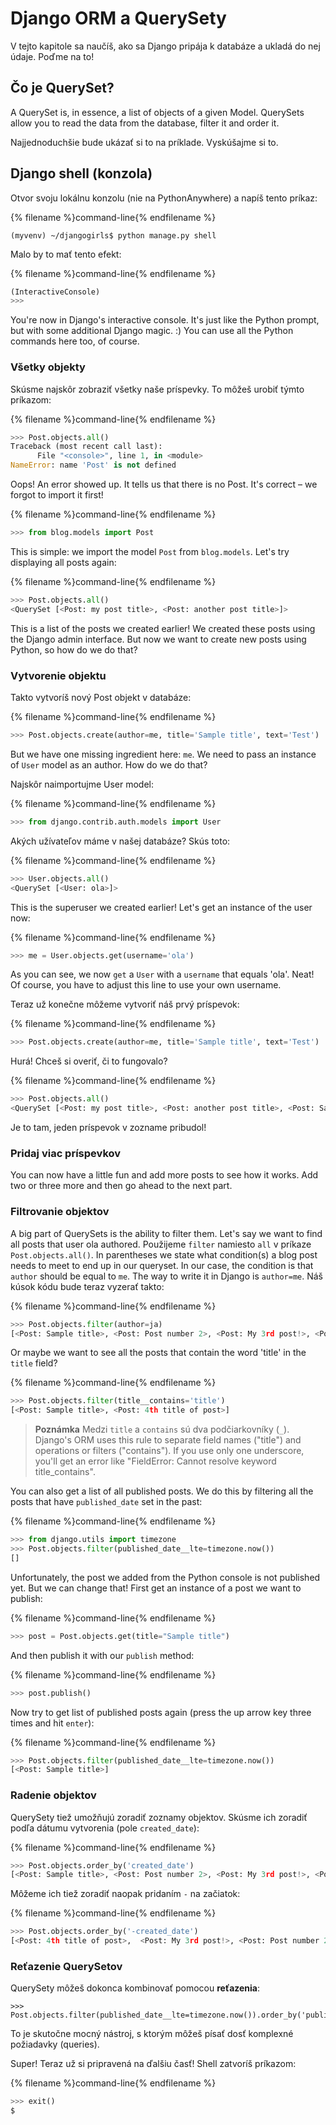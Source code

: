 # Django ORM a QuerySety

V tejto kapitole sa naučíš, ako sa Django pripája k databáze a ukladá do nej údaje. Poďme na to!

## Čo je QuerySet?

A QuerySet is, in essence, a list of objects of a given Model. QuerySets allow you to read the data from the database, filter it and order it.

Najjednoduchšie bude ukázať si to na príklade. Vyskúšajme si to.

## Django shell (konzola)

Otvor svoju lokálnu konzolu (nie na PythonAnywhere) a napíš tento príkaz:

{% filename %}command-line{% endfilename %}

    (myvenv) ~/djangogirls$ python manage.py shell
    

Malo by to mať tento efekt:

{% filename %}command-line{% endfilename %}

```python
(InteractiveConsole)
>>>
```

You're now in Django's interactive console. It's just like the Python prompt, but with some additional Django magic. :) You can use all the Python commands here too, of course.

### Všetky objekty

Skúsme najskôr zobraziť všetky naše príspevky. To môžeš urobiť týmto príkazom:

{% filename %}command-line{% endfilename %}

```python
>>> Post.objects.all()
Traceback (most recent call last):
      File "<console>", line 1, in <module>
NameError: name 'Post' is not defined
```

Oops! An error showed up. It tells us that there is no Post. It's correct – we forgot to import it first!

{% filename %}command-line{% endfilename %}

```python
>>> from blog.models import Post
```

This is simple: we import the model `Post` from `blog.models`. Let's try displaying all posts again:

{% filename %}command-line{% endfilename %}

```python
>>> Post.objects.all()
<QuerySet [<Post: my post title>, <Post: another post title>]>
```

This is a list of the posts we created earlier! We created these posts using the Django admin interface. But now we want to create new posts using Python, so how do we do that?

### Vytvorenie objektu

Takto vytvoríš nový Post objekt v databáze:

{% filename %}command-line{% endfilename %}

```python
>>> Post.objects.create(author=me, title='Sample title', text='Test')
```

But we have one missing ingredient here: `me`. We need to pass an instance of `User` model as an author. How do we do that?

Najskôr naimportujme User model:

{% filename %}command-line{% endfilename %}

```python
>>> from django.contrib.auth.models import User
```

Akých užívateľov máme v našej databáze? Skús toto:

{% filename %}command-line{% endfilename %}

```python
>>> User.objects.all()
<QuerySet [<User: ola>]>
```

This is the superuser we created earlier! Let's get an instance of the user now:

{% filename %}command-line{% endfilename %}

```python
>>> me = User.objects.get(username='ola')
```

As you can see, we now `get` a `User` with a `username` that equals 'ola'. Neat! Of course, you have to adjust this line to use your own username.

Teraz už konečne môžeme vytvoriť náš prvý príspevok:

{% filename %}command-line{% endfilename %}

```python
>>> Post.objects.create(author=me, title='Sample title', text='Test')
```

Hurá! Chceš si overiť, či to fungovalo?

{% filename %}command-line{% endfilename %}

```python
>>> Post.objects.all()
<QuerySet [<Post: my post title>, <Post: another post title>, <Post: Sample title>]>
```

Je to tam, jeden príspevok v zozname pribudol!

### Pridaj viac príspevkov

You can now have a little fun and add more posts to see how it works. Add two or three more and then go ahead to the next part.

### Filtrovanie objektov

A big part of QuerySets is the ability to filter them. Let's say we want to find all posts that user ola authored. Použijeme `filter` namiesto `all` v príkaze `Post.objects.all()`. In parentheses we state what condition(s) a blog post needs to meet to end up in our queryset. In our case, the condition is that `author` should be equal to `me`. The way to write it in Django is `author=me`. Náš kúsok kódu bude teraz vyzerať takto:

{% filename %}command-line{% endfilename %}

```python
>>> Post.objects.filter(author=ja)
[<Post: Sample title>, <Post: Post number 2>, <Post: My 3rd post!>, <Post: 4th title of post>]
```

Or maybe we want to see all the posts that contain the word 'title' in the `title` field?

{% filename %}command-line{% endfilename %}

```python
>>> Post.objects.filter(title__contains='title')
[<Post: Sample title>, <Post: 4th title of post>]
```

> **Poznámka** Medzi `title` a `contains` sú dva podčiarkovníky (`_`). Django's ORM uses this rule to separate field names ("title") and operations or filters ("contains"). If you use only one underscore, you'll get an error like "FieldError: Cannot resolve keyword title_contains".

You can also get a list of all published posts. We do this by filtering all the posts that have `published_date` set in the past:

{% filename %}command-line{% endfilename %}

```python
>>> from django.utils import timezone
>>> Post.objects.filter(published_date__lte=timezone.now())
[]
```

Unfortunately, the post we added from the Python console is not published yet. But we can change that! First get an instance of a post we want to publish:

{% filename %}command-line{% endfilename %}

```python
>>> post = Post.objects.get(title="Sample title")
```

And then publish it with our `publish` method:

{% filename %}command-line{% endfilename %}

```python
>>> post.publish()
```

Now try to get list of published posts again (press the up arrow key three times and hit `enter`):

{% filename %}command-line{% endfilename %}

```python
>>> Post.objects.filter(published_date__lte=timezone.now())
[<Post: Sample title>]
```

### Radenie objektov

QuerySety tiež umožňujú zoradiť zoznamy objektov. Skúsme ich zoradiť podľa dátumu vytvorenia (pole `created_date`):

{% filename %}command-line{% endfilename %}

```python
>>> Post.objects.order_by('created_date')
[<Post: Sample title>, <Post: Post number 2>, <Post: My 3rd post!>, <Post: 4th title of post>]
```

Môžeme ich tiež zoradiť naopak pridaním `-` na začiatok:

{% filename %}command-line{% endfilename %}

```python
>>> Post.objects.order_by('-created_date')
[<Post: 4th title of post>,  <Post: My 3rd post!>, <Post: Post number 2>, <Post: Sample title>]
```

### Reťazenie QuerySetov

QuerySety môžeš dokonca kombinovať pomocou **reťazenia**:

    >>> Post.objects.filter(published_date__lte=timezone.now()).order_by('published_date')
    

To je skutočne mocný nástroj, s ktorým môžeš písať dosť komplexné požiadavky (queries).

Super! Teraz už si pripravená na ďalšiu časť! Shell zatvoríš príkazom:

{% filename %}command-line{% endfilename %}

```python
>>> exit()
$
```